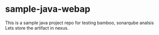 # sample-java-webap
This is a sample java project repo for testing bamboo, sonarqube analsis
Lets store the artifact in nexus.
